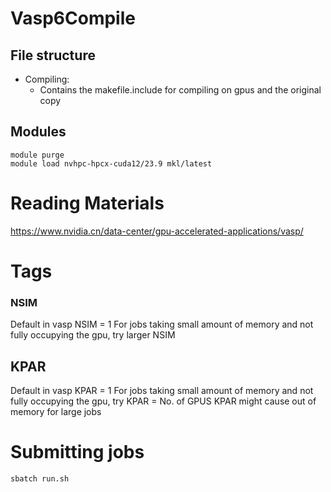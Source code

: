 # Vasp6Compile

## File structure

- Compiling:
    - Contains the makefile.include for compiling on gpus and the original copy

## Modules

```
module purge
module load nvhpc-hpcx-cuda12/23.9 mkl/latest
```


# Reading Materials

https://www.nvidia.cn/data-center/gpu-accelerated-applications/vasp/

# Tags

### NSIM
Default in vasp NSIM = 1
For jobs taking small amount of memory and not fully occupying the gpu, try larger NSIM 

## KPAR
Default in vasp KPAR = 1
For jobs taking small amount of memory and not fully occupying the gpu, try KPAR = No. of GPUS
KPAR might cause out of memory for large jobs

# Submitting jobs
```
sbatch run.sh
```